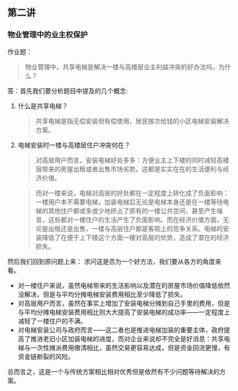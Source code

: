 ## 第二讲
### 物业管理中的业主权保护

作业题：
> 物业管理中，共享电梯是解决一楼与高楼层业主利益冲突的好办法吗，为什么？

答：首先我们要分析题目中提及的几个概念:
1. 什么是共享电梯？
   > 共享电梯是指无偿安装但有偿使用，居民按次给钱的小区电梯安装解决方案。
2. 电梯安装时一楼与高楼层住户冲突何在？
   > 对高层用户而言，安装电梯好处多多：方便业主上下楼的同时减轻高楼层带来的房屋出租或者出售市场劣势。这都是实实在在的生活便利与经济价值。

   >而对一楼来说，电梯对高层的好处都在一定程度上转化成了负面影响：一楼用户本不需要电梯，加装电梯后无论是电梯本身还是在一楼等待电梯的其他住户都或多或少地挤占了原有的一楼公共空间，甚至产生噪音，这些都对一楼住户的生活产生了负面影响。而在经济价值方面，无论是出租还是出售，一楼与高层住户都是客观上的竞争关系。电梯的安装降低了在便于上下楼这个方面一楼对高层的优势，造成了潜在的经济损失。

然后我们回到原问题上来：
求问这是否为一个好方法，我们要从各方的角度来看。
+ 对一楼住户来说，虽然电梯带来的生活影响以及潜在的房屋市场价值降低依然没解决，但是与平均分摊电梯安装费用相比至少降低了损失。
+ 对高层用户而言，虽然在事实上增加了安装电梯分摊到自己手里的费用，但是与平均分摊电梯安装费用相比则大大提高了安装电梯的成功率——一定程度上减轻了一楼住户的不满。
+ 对电梯安装公司与政府而言——这二者也是推进电梯加装的重要主体，政府提高了推进老旧小区加装电梯的进度，而对企业来说却不完全是好消息：共享电梯与一次性摊派费用缴清相比，虽然交易更容易达成，但是资金回流更慢，有资金链断裂的风险。

总而言之，这是一个与传统方案相比相对优秀但是依然有不少问题等待解决的方案。
